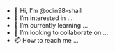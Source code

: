 - 👋 Hi, I’m @odin98-shail
- 👀 I’m interested in ...
- 🌱 I’m currently learning ...
- 💞️ I’m looking to collaborate on ...
- 📫 How to reach me ...

<!---
odin98-shail/odin98-shail is a ✨ special ✨ repository because its `README.md` (this file) appears on your GitHub profile.
You can click the Preview link to take a look at your changes.
--->
